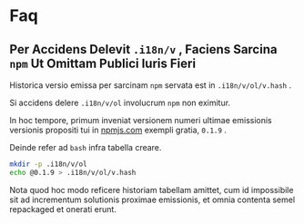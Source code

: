 # Faq

## Per Accidens Delevit `.i18n/v` , Faciens Sarcina `npm` Ut Omittam Publici Iuris Fieri

Historica versio emissa per sarcinam `npm` servata est in `.i18n/v/ol/v.hash` .

Si accidens delere `.i18n/v/ol` involucrum `npm` non eximitur.

In hoc tempore, primum inveniat versionem numeri ultimae emissionis versionis propositi tui in [npmjs.com](//npmjs.com) exempli gratia, `0.1.9` .

Deinde refer ad `bash` infra tabella creare.

```bash
mkdir -p .i18n/v/ol
echo @0.1.9 > .i18n/v/ol/v.hash
```

Nota quod hoc modo reficere historiam tabellam amittet, cum id impossibile sit ad incrementum solutionis proximae emissionis, et omnia contenta semel repackaged et onerati erunt.